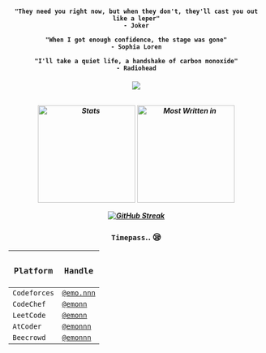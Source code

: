 <!-- Quotes -->
<h4 align="center">
  
  ```  
"They need you right now, but when they don't, they'll cast you out like a leper"
- Joker
  ```
```  
"When I got enough confidence, the stage was gone"
- Sophia Loren
  ```
```
"I'll take a quiet life, a handshake of carbon monoxide"
- Radiohead
```
</h4>

<!-- Profile Details -->
<div>
<h5 align="center"> 
  
  <a>![](https://komarev.com/ghpvc/?username=emonislive&abbreviated=true&label=Profile+Visited&color=blueviolet&style=for-the-badge)</a> 
  
  </br>
  <img alt="Stats" align="center" height="192px" src="https://github-readme-stats.vercel.app/api?username=emonislive&show_icons=true&theme=tokyonight&hide_border=true"/>
  <img alt="Most Written in" align="center" height="192px" src="https://github-readme-stats.vercel.app/api/top-langs/?username=emonislive&layout=compact&theme=tokyonight&hide_border=true"/>
  </br></br>
  <a href="https://git.io/streak-stats"><img src="https://streak-stats.demolab.com?user=emonislive&theme=tokyonight&hide_border=true&date_format=M%20j%5B%2C%20Y%5D&currStreakLabel=FF0FF8&ring=EB0087&fire=EB0000" alt="GitHub Streak" /></a>
</h5>
</div>

<!-- Problem Solving Profiles -->
<div align="center">
  
### <b>`Timepass`..<b> :sleepy:

| <h3> `Platform` </h3>  |                                 <h3> `Handle` </h3>                                   |
| ---------------------- | ------------------------------------------------------------------------------------- |
| `Codeforces`           | <a href="https://codeforces.com/profile/emo.nnn" target="_blank">`@emo.nnn`</a>       |
| `CodeChef`             | <a href="https://www.codechef.com/users/emonn" target="_blank">`@emonn`</a>           |
| `LeetCode`             | <a href="https://leetcode.com/u/emonn/">`@emonn`</a>                                  |
| `AtCoder`              | <a href="https://atcoder.jp/users/emonnn" target="_blank">`@emonnn`</a>               |
| `Beecrowd`             | <a href="https://judge.beecrowd.com/en/profile/686375" target="_blank">`@emonnn` </a> |
  
</div>
